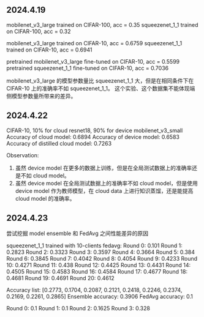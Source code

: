 ## 2024.4.19
mobilenet_v3_large trained on CIFAR-100, acc = 0.35
squeezenet_1_1 trained on CIFAR-100, acc = 0.32

mobilenet_v3_large trained on CIFAR-10, acc = 0.6759
squeezenet_1_1 trained on CIFAR-10, acc = 0.6941

pretrained mobilenet_v3_large fine-tuned on CIFAR-10, acc = 0.5599
pretrained squeezenet_1_1 fine-tuned on CIFAR-10, acc = 0.7036

mobilenet_v3_large 的模型参数量比 squeezenet_1_1 大，但是在相同条件下在 CIFAR-10 上的准确率不如 squeezenet_1_1。
这个实验、这个数据集不能体现端侧模型参数量所带来的差异。

## 2024.4.22
CIFAR-10, 10% for cloud resnet18, 90% for device mobilenet_v3_small
Accuracy of cloud model: 0.6894
Accuracy of device model: 0.6583
Accuracy of distilled cloud model: 0.7263

Observation:
1. 虽然 device model 在更多的数据上训练，但是在全局测试数据上的准确率还是不如 cloud model。
2. 虽然 device model 在全局测试数据上的准确率不如 cloud model，但是使用 device model 作为教师模型，在 cloud data 上进行知识蒸馏，还是能提高 cloud model 的准确率。

## 2024.4.23
尝试挖掘 model ensemble 和 FedAvg 之间性能差异的原因

squeezenet_1_1 trained with 10-clients fedavg:
Round 0: 0.101
Round 1: 0.2823
Round 2: 0.3323
Round 3: 0.3597
Round 4: 0.3664
Round 5: 0.384
Round 6: 0.3845
Round 7: 0.4042
Round 8: 0.4054
Round 9: 0.4233
Round 10: 0.4271
Round 11: 0.438
Round 12: 0.4425
Round 13: 0.4431
Round 14: 0.4505
Round 15: 0.4583
Round 16: 0.4584
Round 17: 0.4677
Round 18: 0.4681
Round 19: 0.4691
Round 20: 0.4612

Accuracy list: [0.2773, 0.1704, 0.2087, 0.2121, 0.2418, 0.2246, 0.2374, 0.2169, 0.2261, 0.2865]
Ensemble accuracy: 0.3906
FedAvg accuracy: 0.1

Round 0: 0.1
Round 1: 0.1
Round 2: 0.1625
Round 3: 0.328